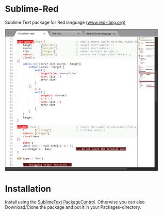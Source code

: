 Sublime-Red
===========

Sublime Text package for Red language [(www.red-lang.org)](http://www.red-lang.org)

![Screenshot](https://raw.githubusercontent.com/Oldes/Sublime-Red/preview/preview/screenshot.png)

# Installation

Install using the [SublimeText PackageControl](https://sublime.wbond.net). Otherwise you can also Download/Clone the package and put it in your Packages-directory.
